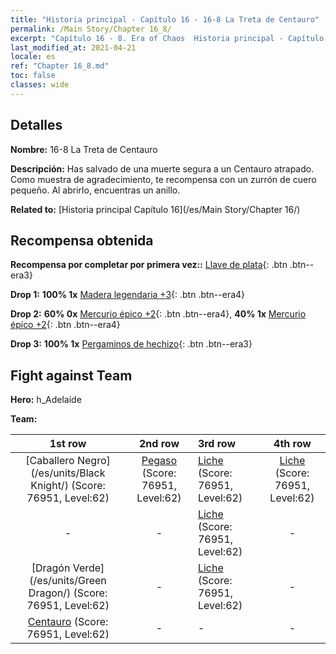 ```yaml
---
title: "Historia principal - Capítulo 16 - 16-8 La Treta de Centauro"
permalink: /Main Story/Chapter 16_8/
excerpt: "Capítulo 16 - 8. Era of Chaos  Historia principal - Capítulo 16_8. 16-8 La Treta de Centauro"
last_modified_at: 2021-04-21
locale: es
ref: "Chapter 16_8.md"
toc: false
classes: wide
---
```


## Detalles

 **Nombre:** 16-8 La Treta de Centauro

 **Descripción:** Has salvado de una muerte segura a un Centauro atrapado. Como muestra de agradecimiento, te recompensa con un zurrón de cuero pequeño. Al abrirlo, encuentras un anillo.

 **Related to:** [Historia principal Capítulo 16](/es/Main Story/Chapter 16/)

## Recompensa obtenida

 **Recompensa por completar por primera vez::** [Llave de plata](/es/Items/con_693/){: .btn .btn--era3}

 **Drop 1:** **100% 1x** [Madera legendaria +3](/es/Items/mat_55/){: .btn .btn--era4}

 **Drop 2:** **60% 0x** [Mercurio épico +2](/es/Items/mat_49/){: .btn .btn--era4}, **40% 1x** [Mercurio épico +2](/es/Items/mat_49/){: .btn .btn--era4}

 **Drop 3:** **100% 1x** [Pergaminos de hechizo](/es/Items/con_694/){: .btn .btn--era3}


## Fight against Team
 **Hero:** h_Adelaide

 **Team:**


  | 1st row | 2nd row | 3rd row | 4th row |
  |:----:|:----:|:----|:----:|
  | [Caballero Negro](/es/units/Black Knight/) (Score: 76951, Level:62)  | [Pegaso](/es/units/Pegasus/) (Score: 76951, Level:62)  | [Liche](/es/units/Lich/) (Score: 76951, Level:62)  | [Liche](/es/units/Lich/) (Score: 76951, Level:62)  |
  | - | - | [Liche](/es/units/Lich/) (Score: 76951, Level:62)  | - |
  | [Dragón Verde](/es/units/Green Dragon/) (Score: 76951, Level:62)  | - | [Liche](/es/units/Lich/) (Score: 76951, Level:62)  | - |
  | [Centauro](/es/units/Centaur/) (Score: 76951, Level:62)  | - | - | - |



